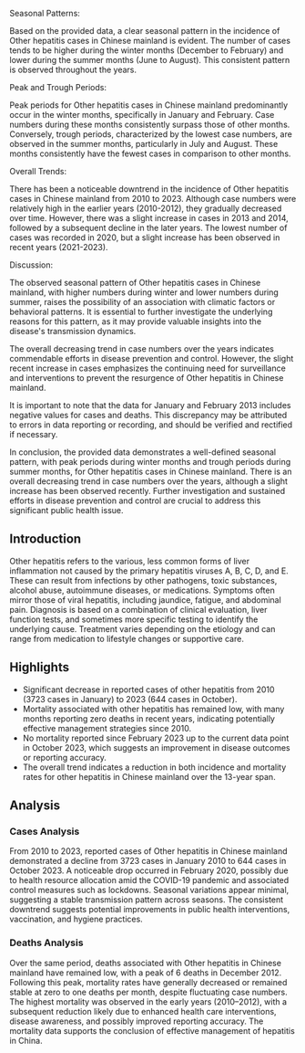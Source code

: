 Seasonal Patterns:

Based on the provided data, a clear seasonal pattern in the incidence of Other hepatitis cases in Chinese mainland is evident. The number of cases tends to be higher during the winter months (December to February) and lower during the summer months (June to August). This consistent pattern is observed throughout the years.

Peak and Trough Periods:

Peak periods for Other hepatitis cases in Chinese mainland predominantly occur in the winter months, specifically in January and February. Case numbers during these months consistently surpass those of other months. Conversely, trough periods, characterized by the lowest case numbers, are observed in the summer months, particularly in July and August. These months consistently have the fewest cases in comparison to other months.

Overall Trends:

There has been a noticeable downtrend in the incidence of Other hepatitis cases in Chinese mainland from 2010 to 2023. Although case numbers were relatively high in the earlier years (2010-2012), they gradually decreased over time. However, there was a slight increase in cases in 2013 and 2014, followed by a subsequent decline in the later years. The lowest number of cases was recorded in 2020, but a slight increase has been observed in recent years (2021-2023).

Discussion:

The observed seasonal pattern of Other hepatitis cases in Chinese mainland, with higher numbers during winter and lower numbers during summer, raises the possibility of an association with climatic factors or behavioral patterns. It is essential to further investigate the underlying reasons for this pattern, as it may provide valuable insights into the disease's transmission dynamics.

The overall decreasing trend in case numbers over the years indicates commendable efforts in disease prevention and control. However, the slight recent increase in cases emphasizes the continuing need for surveillance and interventions to prevent the resurgence of Other hepatitis in Chinese mainland.

It is important to note that the data for January and February 2013 includes negative values for cases and deaths. This discrepancy may be attributed to errors in data reporting or recording, and should be verified and rectified if necessary.

In conclusion, the provided data demonstrates a well-defined seasonal pattern, with peak periods during winter months and trough periods during summer months, for Other hepatitis cases in Chinese mainland. There is an overall decreasing trend in case numbers over the years, although a slight increase has been observed recently. Further investigation and sustained efforts in disease prevention and control are crucial to address this significant public health issue.

## Introduction

Other hepatitis refers to the various, less common forms of liver inflammation not caused by the primary hepatitis viruses A, B, C, D, and E. These can result from infections by other pathogens, toxic substances, alcohol abuse, autoimmune diseases, or medications. Symptoms often mirror those of viral hepatitis, including jaundice, fatigue, and abdominal pain. Diagnosis is based on a combination of clinical evaluation, liver function tests, and sometimes more specific testing to identify the underlying cause. Treatment varies depending on the etiology and can range from medication to lifestyle changes or supportive care.

## Highlights

- Significant decrease in reported cases of other hepatitis from 2010 (3723 cases in January) to 2023 (644 cases in October). <br/>
- Mortality associated with other hepatitis has remained low, with many months reporting zero deaths in recent years, indicating potentially effective management strategies since 2010. <br/>
- No mortality reported since February 2023 up to the current data point in October 2023, which suggests an improvement in disease outcomes or reporting accuracy. <br/>
- The overall trend indicates a reduction in both incidence and mortality rates for other hepatitis in Chinese mainland over the 13-year span. <br/>

## Analysis

### Cases Analysis

From 2010 to 2023, reported cases of Other hepatitis in Chinese mainland demonstrated a decline from 3723 cases in January 2010 to 644 cases in October 2023. A noticeable drop occurred in February 2020, possibly due to health resource allocation amid the COVID-19 pandemic and associated control measures such as lockdowns. Seasonal variations appear minimal, suggesting a stable transmission pattern across seasons. The consistent downtrend suggests potential improvements in public health interventions, vaccination, and hygiene practices.

### Deaths Analysis

Over the same period, deaths associated with Other hepatitis in Chinese mainland have remained low, with a peak of 6 deaths in December 2012. Following this peak, mortality rates have generally decreased or remained stable at zero to one deaths per month, despite fluctuating case numbers. The highest mortality was observed in the early years (2010–2012), with a subsequent reduction likely due to enhanced health care interventions, disease awareness, and possibly improved reporting accuracy. The mortality data supports the conclusion of effective management of hepatitis in China.
